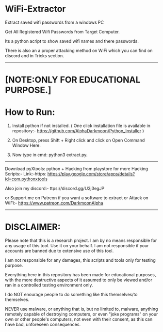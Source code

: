# WiFi-Extractor
Extract saved wifi passwords from a windows PC

Get All Registered Wifi Passwords from Target Computer.

Its a python acript to show saved wifi names and there passwords. 

There is also an a proper attacking method on WiFi which you can find on discord and in Tricks section.

***

# [NOTE:ONLY FOR EDUCATIONAL PURPOSE.]


# How to Run:

1. Install python if not installed. ( One click installation file is available in repository:- https://github.com/AlphaDarkmoon/Python_Installer )

2. On Desktop, press Shift + Right click and click on Open Command Window Here.

3. Now type in cmd:
python3 extract.py.

***

Download pyXtools: python + Hacking from playstore for more Hacking Scripts:-
Link:-https: https://play.google.com/store/apps/details?id=com.pythonxtools

Also join my discord:- ttps://discord.gg/U2j3egJP

or Support me on Patreon if you want a software to extract or Attack on WiFi:- 
https://www.patreon.com/DarkmoonAlpha

***

# DISCLAIMER:

Please note that this is a research project. I am by no means responsible for any usage of this tool. Use it on your behalf. I am not responsible if your accounts are banned due to extensive use of this tool. 

I am not responsible for any damages, this scripts and tools only for testing purpose. 

Everything here in this repository has been made for educational purposes, with the more destructive aspects of it assumed to only be viewed and/or ran in a controlled testing environment only. 

I do NOT enourage people to do something like this themselves/to themselves. 

NEVER use malware, or anything that is, but no limited to, malware, anything remotely capable of destroying computers, or even "joke programs" on your own or other people's computers, not even with their consent, as this can have bad, unforeseen consequences.
